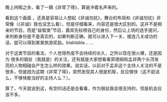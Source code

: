晚上闲暇之余，看了一期《非常了得》，算是冲着名声来的。

看到这个画面 ，还真是容易让人想起《非诚勿扰》，舞台的布局和《非诚勿扰》非常像（《非诚》我也没怎么看），但是仔细看来，内容还是很大区别的。这并不是相亲的节目，而是“益智类”节目，嘉宾先标榜自己的身份，然后让上场的选手提问，来判断身份是不是真实的，如果判断正确，就可以进入下一关，接连几关成功的话，就可以得到某某旅游奖励。blablabla... ...

对于这类节目的看法，个人觉得热度不会持续的长久，之所以现在很火爆，还是因为 很多的钢丝（我就是）的关注，还有就是大家想看看郭德纲和孟非两个头顶发亮的人物相碰会产生怎么样的效果。说实话，以前对于孟非这个主持人关注的不是很多，但是因为这期《非常了得》，突然发现其人很是机智，反应够快（这不屁话么，不够快能当好的主持人么？）。

算了，今天就说到这，有空的话还是会看看，作为钢丝我会很支持的，但是机会应该不多。